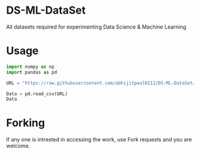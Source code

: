 # DS-ML-DataSet
All datasets required for experimenting Data Science &amp; Machine Learning

# Usage
```python
import numpy as np
import pandas as pd

URL = "https://raw.githubusercontent.com/abhijitpaul0212/DS-ML-DataSet/main/<name_file.extension>"

Data = pd.read_csv(URL)
Data
```

# Forking
If any one is intrested in accessing the work, use Fork requests and you are welcome.
